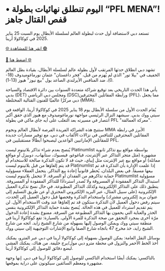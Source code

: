 # • اليوم تنطلق نهائيات بطولة “PFL MENA”! قفص القتال جاهز #

تستعد دبي لاستضافة أول حدث لبطولة العالم لسلسلة الأبطال يوم السبت 25 يناير 2025 في كوكاكولا أرينا.


[🌐 انقر هنا للمشاهدة 🟢](https://t.co/WBBs48da4I)

[🔴 اضغط هنا 🌐](https://t.co/WBBs48da4I)


تشهد دبي انطلاق حدثها المرتقب لأول بطولة عالم لسلسلة الأبطال، بقيادة بطل العالم الخفيف في "بيلا تور" الذي لم يُهزم من قبل، "فخر داغستان" عثمان نورماغوميدوف (18-0)، ضد المنافس الأيرلندي الصاعد بول "بيغ نيوز" هيوز (13-1).


يأتي هذا الحدث التاريخي بعد توقيع شراكة متعددة السنوات بين دائرة الاقتصاد والسياحة بدبي (DET) ومجلس دبي الرياضي (DSC)ورابطة المقاتلين المحترفين (PFL)، مما يجعل دبي مركزًا عالميًا للفنون القتالية المختلطة (MMA).

يُقام الحدث الأول من سلسلة الأبطال يوم 18 يناير 2025 في كوكاكولا أرينا، الواقعة في سيتي ووك بدبي. سيشهد النزال الرئيسي مواجهة نورماغوميدوف مع هيوز الذي حقق أكبر انتصار في مسيرته بعد التغلب على أيه جاي ماكي في بطولة PFL "معركة العمالقة".

ستتيح هذه الشراكة الفريدة الفرصة لأبطال العالم ونجوم MMA الأبرز في رابطة المقاتلين المحترفين للتنافس في نزالات الألقاب في دبي، مع توفير مسارات جديدة للمقاتلين الإماراتيين الواعدين ليصبحوا أبطالًا مستقبليين في PFL.

يُنصح بعدم شراء تذاكر  بلاتينوم ليست Platinumlist بواسطة مواقع بيع تذاكر ثانوية مشهورة (مثل متجر التذاكر عبر الإنترنت، فياغوغو، فيسبوك، ستابهاب، دوبيزل أو مواقع مماثلة) أو مواقع بيع عبر الإنترنت مثل إيباي، حيث قد لا تكون التذكرة صالحة للاستخدام أو قد يتم إلغاؤها من قبل بلاتينوم ليست Platinumlist إذا علمت الإدارة بأن التذكرة قد تم بيعها مسبقاً. في بعض البلدان، يُحظر قانونياً إعادة بيع التذاكر.
يتحمل العملاء مسؤولية حماية تذاكرهم من الفقدان أو السرقة. لا تتحمل بلاتينوم ليست Platinumlist مسؤولية استبدال التذاكر المفقودة أو المسروقة ولا تُصدر استردادًا للتذاكر المفقودة أو المسروقة. ينطبق ذلك على التذاكر الإلكترونية وكذلك التذاكر المطبوعة. في حال نسخ تذكرة العميل الإلكترونية (على سبيل المثال، عبر البريد الإلكتروني المخترق أو عن طريق التسليم إلى عنوان بريد إلكتروني مشترك) واستخدام التذكرة وفحصها قبل دخول العميل إلى الحدث، سيتم رفض دخول العميل لأن التذكرة ستكون قد تم إلغاؤها عند وقت الاستخدام الأول. لن يتم تقديم استرداد للعميل في هذه الحالة. يُنصح بشدة حماية التذاكر الإلكترونية بنفس الحذر والعناية التي يحمون بها التذاكر المطبوعة من السرقة.
ممنوع بشدة إعادة الدخول مرّة أخرى بمجرد التحقق من صحة التذكرة للمرة الأولى.
بالسيارة: تقع كوكاكولا أرينا في منطقة سيتي ووك ويمكن الوصول إليها بسهولة من شارع الشيخ زايد. اتجه من شارع الشيخ زايد، خذ مخرج 47 باتجاه شارع الصفا واتبع الإشارات التوجيهية إلى سيتي ووك.

بوسائل النقل العامة: يمكن الوصول بسهولة إلى كوكاكولا أرينا في دبي عبر المترو، يمكنك أخذ الخط الأحمر والنزول في محطة مترو دبي مول/برج خليفة. من هناك، يمكنك المشي لبضع دقائق للوصول إلى كوكاكولا أرينا.

بالتاكسي: يمكنك أيضًا استخدام التاكسي للوصول إلى كوكاكولا أرينا في دبي. إنها وجهة مشهورة ومعظم السائقين سيكونون على دراية بموقعها.
